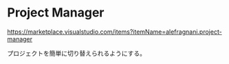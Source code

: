 # Project Manager

<https://marketplace.visualstudio.com/items?itemName=alefragnani.project-manager>

プロジェクトを簡単に切り替えられるようにする。
